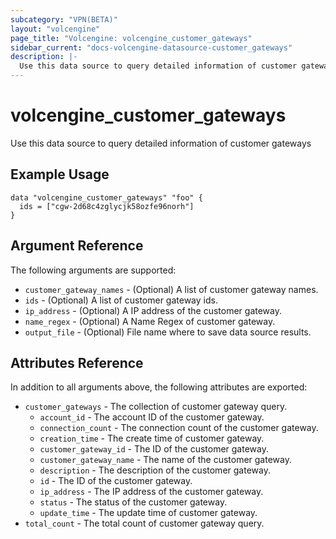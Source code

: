 ```yaml
---
subcategory: "VPN(BETA)"
layout: "volcengine"
page_title: "Volcengine: volcengine_customer_gateways"
sidebar_current: "docs-volcengine-datasource-customer_gateways"
description: |-
  Use this data source to query detailed information of customer gateways
---
```

# volcengine_customer_gateways
Use this data source to query detailed information of customer gateways
## Example Usage
```hcl
data "volcengine_customer_gateways" "foo" {
  ids = ["cgw-2d68c4zglycjk58ozfe96norh"]
}
```
## Argument Reference
The following arguments are supported:
* `customer_gateway_names` - (Optional) A list of customer gateway names.
* `ids` - (Optional) A list of customer gateway ids.
* `ip_address` - (Optional) A IP address of the customer gateway.
* `name_regex` - (Optional) A Name Regex of customer gateway.
* `output_file` - (Optional) File name where to save data source results.

## Attributes Reference
In addition to all arguments above, the following attributes are exported:
* `customer_gateways` - The collection of customer gateway query.
    * `account_id` - The account ID of the customer gateway.
    * `connection_count` - The connection count of the customer gateway.
    * `creation_time` - The create time of customer gateway.
    * `customer_gateway_id` - The ID of the customer gateway.
    * `customer_gateway_name` - The name of the customer gateway.
    * `description` - The description of the customer gateway.
    * `id` - The ID of the customer gateway.
    * `ip_address` - The IP address of the customer gateway.
    * `status` - The status of the customer gateway.
    * `update_time` - The update time of customer gateway.
* `total_count` - The total count of customer gateway query.


